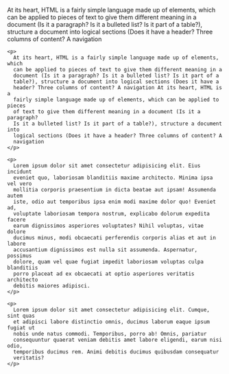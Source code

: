<html>
  <head>
    <title>Facebook</title>
  </head>

  <body>
    <p>
      At its heart, HTML is a fairly simple language made up of elements, which
      can be applied to pieces of text to give them different meaning in a
      document (Is it a paragraph? Is it a bulleted list? Is it part of a
      table?), structure a document into logical sections (Does it have a
      header? Three columns of content? A navigation
    </p>

    <p>
      At its heart, HTML is a fairly simple language made up of elements, which
      can be applied to pieces of text to give them different meaning in a
      document (Is it a paragraph? Is it a bulleted list? Is it part of a
      table?), structure a document into logical sections (Does it have a
      header? Three columns of content? A navigation At its heart, HTML is a
      fairly simple language made up of elements, which can be applied to pieces
      of text to give them different meaning in a document (Is it a paragraph?
      Is it a bulleted list? Is it part of a table?), structure a document into
      logical sections (Does it have a header? Three columns of content? A
      navigation
    </p>

    <p>
      Lorem ipsum dolor sit amet consectetur adipisicing elit. Eius incidunt
      eveniet quo, laboriosam blanditiis maxime architecto. Minima ipsa vel vero
      mollitia corporis praesentium in dicta beatae aut ipsam! Assumenda autem
      iste, odio aut temporibus ipsa enim modi maxime dolor quo! Eveniet ad,
      voluptate laboriosam tempora nostrum, explicabo dolorum expedita facere
      earum dignissimos asperiores voluptates? Nihil voluptas, vitae dolore
      ducimus minus, modi obcaecati perferendis corporis alias et aut in labore
      accusantium dignissimos est nulla sit assumenda. Aspernatur, possimus
      dolore, quam vel quae fugiat impedit laboriosam voluptas culpa blanditiis
      porro placeat ad ex obcaecati at optio asperiores veritatis architecto
      debitis maiores adipisci.
    </p>

    <p>
      Lorem ipsum dolor sit amet consectetur adipisicing elit. Cumque, sint quas
      et adipisci labore distinctio omnis, ducimus laborum eaque ipsum fugiat ut
      nobis unde natus commodi. Temporibus, porro ab! Omnis, pariatur
      consequuntur quaerat veniam debitis amet labore eligendi, earum nisi odio,
      temporibus ducimus rem. Animi debitis ducimus quibusdam consequatur
      veritatis?
    </p>
  </body>
</html>

